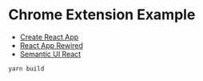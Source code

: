 # Chrome Extension Example

- [Create React App](https://github.com/facebook/create-react-app)
- [React App Rewired](https://github.com/timarney/react-app-rewired)
- [Semantic UI React](https://github.com/Semantic-Org/Semantic-UI-React)

```sh
yarn build
```
